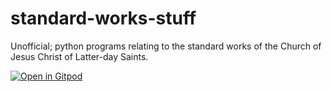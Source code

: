 # standard-works-stuff
Unofficial; python programs relating to the standard works of the Church of Jesus Christ of Latter-day Saints.

[![Open in Gitpod](https://gitpod.io/button/open-in-gitpod.svg)](https://gitpod.io/#https://github.com/extremepayne/standard-works-stuff)
